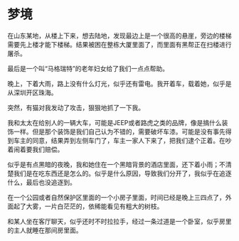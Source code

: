 # 梦境

在山东某地，从楼上下来，想去陆地，发现最边上是一个很高的悬崖，旁边的楼梯需要先上楼才能下楼梯。结果被困在整栋大厦里面了，而里面有黑帮正在扫楼进行屠杀。

最后是一个叫“马格瑞特”的老年妇女给了我们一点点帮助。

晚上，下着大雨，路上没有什么灯光，似乎还有雷电。我开着车，载着她，似乎是从深圳开区珠海。

突然，有猫对我发动了攻击，狠狠地抓了一下我。

我和太太在给别人的一辆大车，可能是JEEP或者路虎之类的品牌，像是搞什么装饰一样。但是那个装饰是我们自己认为不错的，需要破坏车漆。可能是没有事先得到车主的同意，结果弄到左侧车门了，车主一家人下来了，把我们逮个正着。在吵着闹着要我们赔偿。

似乎是有点黑暗的夜晚，我和她住在一个黑暗背景的酒店里面，还下着小雨；不清楚我们是在吃东西还是怎么的。似乎是什么原因，导致我们分开了，我似乎在追逐什么，最后也没追逐到。

在一个公园或者自然保护区里面的一个小房子里面，时间已经是晚上三四点了，外面起了大雾，一片白茫茫的，依稀能看见有粗大的树枝。

和某人坐在客厅聊天，似乎还时不时拉拉手，经过一条过道是一个卧室，似乎房里的主人就睡在那间房里面。

